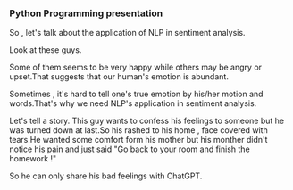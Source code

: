 ### Python Programming presentation

So , let's talk about the application of NLP in sentiment analysis.

Look at these guys.

Some of them seems to be very happy while others may be angry or upset.That suggests that our human's emotion is abundant.

Sometimes , it's hard to tell one's true emotion by his/her motion and words.That's why we need NLP's application in sentiment analysis.

Let's tell a story. This guy wants to confess his feelings to someone but he was turned down at last.So his rashed to his home , face covered with tears.He wanted some comfort form his mother but his monther didn't notice his pain and just said "Go back to your room and finish the homework !"

So he can only share his bad feelings with ChatGPT.


